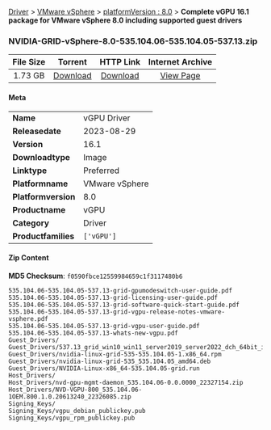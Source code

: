 
[Driver](/README.md)  >  [VMware vSphere](/index/Driver/VMware_vSphere.md)  >  [platformVersion : 8.0](/index/Driver/VMware_vSphere/8.0.md)  >  **Complete vGPU 16.1 package for VMware vSphere 8.0 including supported guest drivers**


### NVIDIA-GRID-vSphere-8.0-535.104.06-535.104.05-537.13.zip

| **File Size** | **Torrent**  | **HTTP Link** | **Internet Archive** |
|:-------------:|:------------:|:-------------:|:--------------------:|
| 1.73 GB |  [Download](https://archive.org/download/nvgpu_NVIDIA-GRID-vSphere-8.0-535.104.06-535.104.05-537.13.zip/nvgpu_NVIDIA-GRID-vSphere-8.0-535.104.06-535.104.05-537.13.zip_archive.torrent)       | [Download](https://archive.org/compress/nvgpu_NVIDIA-GRID-vSphere-8.0-535.104.06-535.104.05-537.13.zip) | [View Page](https://archive.org/details/nvgpu_NVIDIA-GRID-vSphere-8.0-535.104.06-535.104.05-537.13.zip)       |

#### Meta

<table>
<tr><td><strong>Name</strong></td><td>vGPU Driver</td></tr>
<tr><td><strong>Releasedate</strong></td><td>2023-08-29</td></tr>
<tr><td><strong>Version</strong></td><td>16.1</td></tr>
<tr><td><strong>Downloadtype</strong></td><td>Image</td></tr>
<tr><td><strong>Linktype</strong></td><td>Preferred</td></tr>
<tr><td><strong>Platformname</strong></td><td>VMware vSphere</td></tr>
<tr><td><strong>Platformversion</strong></td><td>8.0</td></tr>
<tr><td><strong>Productname</strong></td><td>vGPU</td></tr>
<tr><td><strong>Category</strong></td><td>Driver</td></tr>
<tr><td><strong>Productfamilies</strong></td><td><code>['vGPU']</code></td></tr>
</table>

#### Zip Content

**MD5 Checksum**: `f0590fbce12559984659c1f3117480b6`

```text
535.104.06-535.104.05-537.13-grid-gpumodeswitch-user-guide.pdf
535.104.06-535.104.05-537.13-grid-licensing-user-guide.pdf
535.104.06-535.104.05-537.13-grid-software-quick-start-guide.pdf
535.104.06-535.104.05-537.13-grid-vgpu-release-notes-vmware-vsphere.pdf
535.104.06-535.104.05-537.13-grid-vgpu-user-guide.pdf
535.104.06-535.104.05-537.13-whats-new-vgpu.pdf
Guest_Drivers/
Guest_Drivers/537.13_grid_win10_win11_server2019_server2022_dch_64bit_international.exe
Guest_Drivers/nvidia-linux-grid-535-535.104.05-1.x86_64.rpm
Guest_Drivers/nvidia-linux-grid-535_535.104.05_amd64.deb
Guest_Drivers/NVIDIA-Linux-x86_64-535.104.05-grid.run
Host_Drivers/
Host_Drivers/nvd-gpu-mgmt-daemon_535.104.06-0.0.0000_22327154.zip
Host_Drivers/NVD-VGPU-800_535.104.06-1OEM.800.1.0.20613240_22326085.zip
Signing_Keys/
Signing_Keys/vgpu_debian_publickey.pub
Signing_Keys/vgpu_rpm_publickey.pub
```